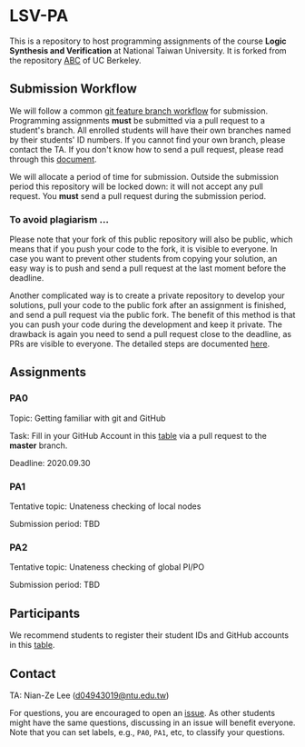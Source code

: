 # LSV-PA
This is a repository to host programming assignments of the course **Logic Synthesis and Verification** at National Taiwan University.
It is forked from the repository [ABC](https://github.com/berkeley-abc/abc) of UC Berkeley.

## Submission Workflow
We will follow a common [git feature branch workflow](https://www.atlassian.com/git/tutorials/comparing-workflows/feature-branch-workflow) for submission.
Programming assignments **must** be submitted via a pull request to a student's branch.
All enrolled students will have their own branches named by their students' ID numbers.
If you cannot find your own branch, please contact the TA.
If you don't know how to send a pull request, please read through this [document](https://guides.github.com/activities/forking/).

We will allocate a period of time for submission.
Outside the submission period this repository will be locked down: it will not accept any pull request.
You **must** send a pull request during the submission period.

### To avoid plagiarism ...
Please note that your fork of this public repository will also be public,
which means that if you push your code to the fork, it is visible to everyone.
In case you want to prevent other students from copying your solution,
an easy way is to push and send a pull request at the last moment before the deadline.

Another complicated way is to create a private repository to develop your solutions,
pull your code to the public fork after an assignment is finished,
and send a pull request via the public fork.
The benefit of this method is that you can push your code during the development and keep it private.
The drawback is again you need to send a pull request close to the deadline, as PRs are visible to everyone.
The detailed steps are documented [here](./private-fork.md).

## Assignments
### PA0
Topic: Getting familiar with git and GitHub

Task: Fill in your GitHub Account in this [table](./lsv/participants-id.csv) via a pull request to the **master** branch.

Deadline: 2020.09.30

### PA1
Tentative topic: Unateness checking of local nodes

Submission period: TBD

### PA2
Tentative topic: Unateness checking of global PI/PO

Submission period: TBD

## Participants
We recommend students to register their student IDs and GitHub accounts in this [table](./lsv/participants-id.csv).

## Contact
TA: Nian-Ze Lee (d04943019@ntu.edu.tw)

For questions, you are encouraged to open an [issue](https://github.com/NTU-ALComLab/LSV-PA/issues).
As other students might have the same questions, discussing in an issue will benefit everyone.
Note that you can set labels, e.g., `PA0`, `PA1`, etc, to classify your questions.

